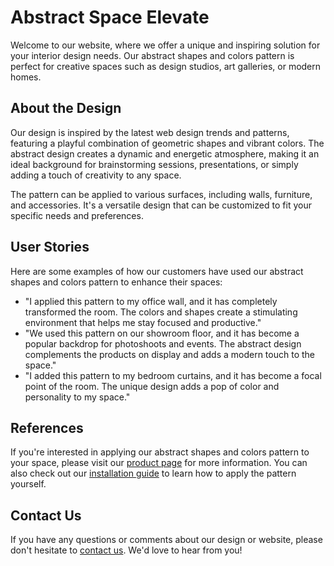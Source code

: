 <!--font:Cinzel Decorative-->

# Abstract Space Elevate

Welcome to our website, where we offer a unique and inspiring solution for your interior design needs. Our abstract shapes and colors pattern is perfect for creative spaces such as design studios, art galleries, or modern homes.

## About the Design

Our design is inspired by the latest web design trends and patterns, featuring a playful combination of geometric shapes and vibrant colors. The abstract design creates a dynamic and energetic atmosphere, making it an ideal background for brainstorming sessions, presentations, or simply adding a touch of creativity to any space.

The pattern can be applied to various surfaces, including walls, furniture, and accessories. It's a versatile design that can be customized to fit your specific needs and preferences.

## User Stories

Here are some examples of how our customers have used our abstract shapes and colors pattern to enhance their spaces:

- "I applied this pattern to my office wall, and it has completely transformed the room. The colors and shapes create a stimulating environment that helps me stay focused and productive."
- "We used this pattern on our showroom floor, and it has become a popular backdrop for photoshoots and events. The abstract design complements the products on display and adds a modern touch to the space."
- "I added this pattern to my bedroom curtains, and it has become a focal point of the room. The unique design adds a pop of color and personality to my space."

## References

If you're interested in applying our abstract shapes and colors pattern to your space, please visit our [product page](#) for more information. You can also check out our [installation guide](#) to learn how to apply the pattern yourself.

## Contact Us

If you have any questions or comments about our design or website, please don't hesitate to [contact us](#). We'd love to hear from you!

<!--

Write me content for website with wallpaper which alt text is:

"A wallpaper with a repeating pattern of abstract shapes and colors, inspired by web design trends and patterns."

The name/title of the page should not be 1:1 copy of the alt text but rather a real content of the website which is using this wallpaper.

- Use markdown format 
- Start with heading
- Heading should be short and concise
- The content should look like a real website 
- The website should not be about the wallpaper, wallpaper is just a related background
- Heading should be contain work "wallpaper" or "background"
- Include real sections like references, contact, user stories, etc. use things relevant to the page purpose.
- Feel free to use structure like headings, bullets, numbering, blockquotes, paragraphs, horizontal lines, etc.
- You can use formatting like bold or _italic_
- You can include UTF-8 emojis
- Links should be only #hash anchors (and you can refer to the document itself)
- Do not include images


---


# Abstract Shapes Wallpaper for Creative Spaces

Welcome to our website, where we offer a unique and inspiring wallpaper with a repeating pattern of abstract shapes and colors. This wallpaper is perfect for creative spaces such as design studios, art galleries, or modern homes.

## About the Wallpaper

Our wallpaper is inspired by the latest web design trends and patterns, featuring a playful combination of geometric shapes and vibrant colors. The abstract design creates a dynamic and energetic atmosphere, making it an ideal background for brainstorming sessions, presentations, or simply adding a touch of creativity to any space.

The wallpaper is made of high-quality materials and is easy to install, ensuring a long-lasting and durable solution for your walls. It's also easy to clean and maintain, making it suitable for both residential and commercial use.

## User Stories

Here are some examples of how our customers have used our abstract shapes wallpaper to enhance their spaces:

- "I installed this wallpaper in my home office, and it has completely transformed the room. The colors and shapes create a stimulating environment that helps me stay focused and productive."
- "We used this wallpaper in our art gallery, and it has become a popular backdrop for photoshoots and events. The abstract design complements the artwork on display and adds a modern touch to the space."
- "I added this wallpaper to my living room, and it has become a conversation starter with all my guests. Everyone loves the unique design, and it adds a pop of color to the room."

## References

If you're interested in purchasing our abstract shapes wallpaper, please visit our [product page](#) for more information. You can also check out our [installation guide](#) to learn how to install the wallpaper yourself.

## Contact Us

If you have any questions or comments about our wallpaper or website, please don't hesitate to [contact us](#). We'd love to hear from you!


---


Heading should not include word "wallpaper". The website should not be about the wallpaper itself, wallpaper is just a related background, rewrite whole content.


---


# Elevate Your Space with Abstract Shapes and Colors

Welcome to our website, where we offer a unique and inspiring solution for your interior design needs. Our abstract shapes and colors pattern is perfect for creative spaces such as design studios, art galleries, or modern homes.

## About the Design

Our design is inspired by the latest web design trends and patterns, featuring a playful combination of geometric shapes and vibrant colors. The abstract design creates a dynamic and energetic atmosphere, making it an ideal background for brainstorming sessions, presentations, or simply adding a touch of creativity to any space.

The pattern can be applied to various surfaces, including walls, furniture, and accessories. It's a versatile design that can be customized to fit your specific needs and preferences.

## User Stories

Here are some examples of how our customers have used our abstract shapes and colors pattern to enhance their spaces:

- "I applied this pattern to my office wall, and it has completely transformed the room. The colors and shapes create a stimulating environment that helps me stay focused and productive."
- "We used this pattern on our showroom floor, and it has become a popular backdrop for photoshoots and events. The abstract design complements the products on display and adds a modern touch to the space."
- "I added this pattern to my bedroom curtains, and it has become a focal point of the room. The unique design adds a pop of color and personality to my space."

## References

If you're interested in applying our abstract shapes and colors pattern to your space, please visit our [product page](#) for more information. You can also check out our [installation guide](#) to learn how to apply the pattern yourself.

## Contact Us

If you have any questions or comments about our design or website, please don't hesitate to [contact us](#). We'd love to hear from you!

-->
